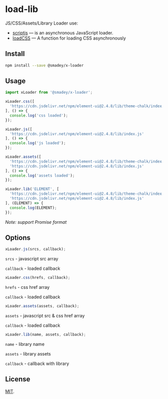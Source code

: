 # load-lib

JS/CSS/Assets/Library Loader use:

* [scriptjs](https://github.com/ded/script.js) —  is an asynchronous JavaScript loader.
* [loadCSS](https://github.com/filamentgroup/loadCSS) — A function for loading CSS asynchronously

## Install
```sh
npm install --save @smadey/x-loader
```

## Usage

```js
import xLoader from '@smadey/x-loader';

xLoader.css([
  'https://cdn.jsdelivr.net/npm/element-ui@2.4.8/lib/theme-chalk/index.css'
], () => {
  console.log('css loaded');
});

xLoader.js([
  'https://cdn.jsdelivr.net/npm/element-ui@2.4.8/lib/index.js'
], () => {
  console.log('js loaded');
});

xLoader.assets([
  'https://cdn.jsdelivr.net/npm/element-ui@2.4.8/lib/theme-chalk/index.css',
  'https://cdn.jsdelivr.net/npm/element-ui@2.4.8/lib/index.js'
], () => {
  console.log('assets loaded');
});

xLoader.lib('ELEMENT', [
  'https://cdn.jsdelivr.net/npm/element-ui@2.4.8/lib/theme-chalk/index.css',
  'https://cdn.jsdelivr.net/npm/element-ui@2.4.8/lib/index.js'
], (ELEMENT) => {
  console.log(ELEMENT);
});
```
*Note: support Promise format*


## Options

```js
xLoader.js(srcs, callback);
```

`srcs` - javascript src array

`callback` - loaded callback

```js
xLoader.css(hrefs, callback);
```

`hrefs` - css href array

`callback` - loaded callback

```js
xLoader.assets(assets, callback);
```

`assets` - javascript src & css href array

`callback` - loaded callback

```js
xLoader.lib(name, assets, callback);
```

`name` - library name

`assets` - library assets

`callback` - callback with library


## License

[MIT](LICENSE).
